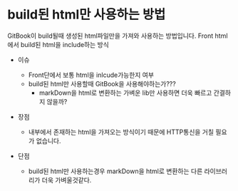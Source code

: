 # build된 html만 사용하는 방법

GitBook이 build될때 생성된 html파일만을 가져와 사용하는 방법입니다.
Front html에서 build된 html을 include하는 방식

* 이슈
    * Front단에서 보통 html을 inlcude가능한지 여부
    * build된 html만 사용할때 GitBook을 사용해야하는가???
        * markDown을 html로 변환하는 가벼운 lib만 사용하면 더욱 빠르고 간결하지 않을까?
    
* 장점
    * 내부에서 존재하는 html을 가져오는 방식이기 때문에 HTTP통신을 거칠 필요가 없습니다.
    
* 단점
    * build된 html만 사용하는경우 markDown을 html로 변환하는 다른 라이브러리가 더욱 가벼울것같다.
 